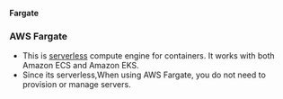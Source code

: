 **Fargate**  

### AWS Fargate
- This is [serverless](/System-Design/Concepts/AWS/compute/Lambda) compute engine for containers. It works with both Amazon ECS and Amazon EKS. 
- Since its serverless,When using AWS Fargate, you do not need to provision or manage servers. 
